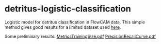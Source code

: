 # detritus-logistic-classification
Logistic model for detritus classification in FlowCAM data.
This simple method gives good results for a limited dataset used [here](https://doi.org/10.1093/plankt/fbac013).

Some preliminary results:
[MetricsTrainingSize.pdf](https://github.com/user-attachments/files/17638719/MetricsTrainingSize.pdf)
[PrecisionRecallCurve.pdf](https://github.com/user-attachments/files/17638723/PrecisionRecallCurve.pdf)
